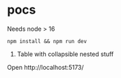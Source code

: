 # pocs


Needs node > 16
```
npm install && npm run dev
```

1. Table with collapsible nested stuff

Open http://localhost:5173/
